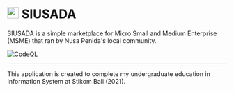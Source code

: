 # <img src="https://github.com/sensnerd/siusada/blob/main/static/icons/siusada.png?raw=true" width="26" height="26"> SIUSADA

SIUSADA is a simple marketplace for Micro Small and Medium Enterprise (MSME) that ran by Nusa Penida's local community.

[![CodeQL](https://github.com/sensnerd/siusada/actions/workflows/codeql-analysis.yml/badge.svg)](https://github.com/sensnerd/siusada/actions/workflows/codeql-analysis.yml)

<hr>

This application is created to complete my undergraduate education in Information System at Stikom Bali (2021).






